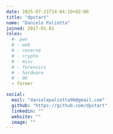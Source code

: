 ```yaml
---
date: 2025-07-21T14:04:19+02:00
title: "dpstart"
name: "Daniele Paliotta"
joined: 2017-01-01
roles:
  #- pwn
  # - web
  # - reverse
  # - crypto
  # - misc
  # - forensics
  # - hardware
  # - OG
  - former

social:
  mail: "danielepaliotta96@gmail.com"
  github: "https://github.com/dpstart"
  linkedin: ""
  website: ""
  image: ""
---
```

